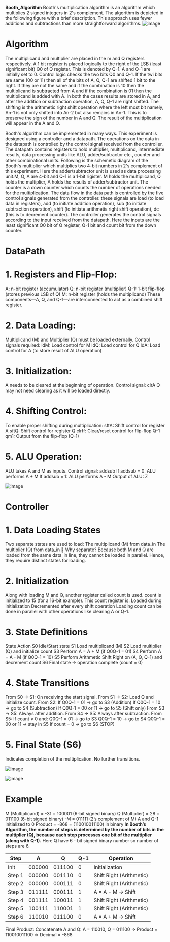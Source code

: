 **Booth_Algorithm**
Booth's multiplication algorithm is an algorithm which multiplies 2 signed integers in 2's complement. The algorithm is depicted in the following figure with a brief description. This approach uses fewer additions and subtractions than more straightforward algorithms.
![image](https://github.com/user-attachments/assets/9ef1e52a-a214-4ea4-9256-f796c057900d)


# Algorithm
The multiplicand and multiplier are placed in the m and Q registers respectively. A 1 bit register is placed logically to the right of the LSB (least significant bit) Q0 of Q register. This is denoted by Q-1. A and Q-1 are initially set to 0. Control logic checks the two bits Q0 and Q-1. If the twi bits are same (00 or 11) then all of the bits of A, Q, Q-1 are shifted 1 bit to the right. If they are not the same and if the combination is 10 then the multiplicand is subtracted from A and if the combination is 01 then the multiplicand is added with A. In both the cases results are stored in A, and after the addition or subtraction operation, A, Q, Q-1 are right shifted. The shifting is the arithmetic right shift operation where the left most bit namely, An-1 is not only shifted into An-2 but also remains in An-1. This is to preserve the sign of the number in A and Q. The result of the multiplication will appear in the A and Q.	

Booth's algorithm can be implemented in many ways. This experiment is designed using a controller and a datapath. The operations on the data in the datapath is controlled by the control signal received from the controller. The datapath contains registers to hold multiplier, multiplicand, intermediate results, data processing units like ALU, adder/subtractor etc., counter and other combinational units. Following is the schemetic diagram of the Booth's multiplier which multiplies two 4-bit numbers in 2's complement of this experiment. Here the adder/subtractor unit is used as data processing unit.M, Q, A are 4-bit and Q-1 is a 1-bit rigister. M holds the multiplicand, Q holds the multiplier, A holds the results of adder/subtractor unit. The counter is a down counter which counts the number of operations needed for the multiplication. The data flow in the data path is controlled by the five control signals generated from the controller. these signals are load (to load data in registers), add (to initiate addition operation), sub (to initiate subtraction operation), shift (to initiate arithmetis right shift operation), dc (this is to decrement counter). The controller generates the control signals according to the input received from the datapath. Here the inputs are the least significant Q0 bit of Q register, Q-1 bit and count bit from the down counter.

# DataPath
# 1. Registers and Flip-Flop:
A: n-bit register (accumulator)
Q: n-bit register (multiplier)
Q-1: 1-bit flip-flop (stores previous LSB of Q)
M: n-bit register (holds the multiplicand)
These components—A, Q, and Q-1—are interconnected to act as a combined shift register.

# 2. Data Loading:
Multiplicand (M) and Multiplier (Q) must be loaded externally.
Control signals required:
ldM: Load control for M
ldQ: Load control for Q
ldA: Load control for A (to store result of ALU operation)

# 3. Initialization:
A needs to be cleared at the beginning of operation.
Control signal: clrA
Q may not need clearing as it will be loaded directly.

# 4. Shifting Control:
To enable proper shifting during multiplication:
sftA: Shift control for register A
sftQ: Shift control for register Q
clrff: Clear/reset control for flip-flop Q-1
qm1: Output from the flip-flop (Q-1)

# 5. ALU Operation:
ALU takes A and M as inputs.
Control signal: addsub
If addsub = 0: ALU performs A + M
If addsub = 1: ALU performs A - M
Output of ALU: Z


![image](https://github.com/user-attachments/assets/9f693464-c598-40db-8632-1e653231eeca)

# Controller
# 1. Data Loading States
Two separate states are used to load:
The multiplicand (M) from data_in
The multiplier (Q) from data_in
🔹 Why separate?
Because both M and Q are loaded from the same data_in line, they cannot be loaded in parallel. Hence, they require distinct states for loading.

# 2. Initialization
Along with loading M and Q, another register called count is used.
count is initialized to 15 (for a 16-bit example).
This count register is:
Loaded during initialization
Decremented after every shift operation
Loading count can be done in parallel with other operations like clearing A or Q-1.

# 3. State Definitions
State	Action
S0	Idle/Start state
S1	Load multiplicand (M)
S2	Load multiplier (Q) and initialize count
S3	Perform A = A + M (if Q0Q-1 = 01)
S4	Perform A = A - M (if Q0Q-1 = 10)
S5	Perform Arithmetic Shift Right on (A, Q, Q-1) and decrement count
S6	Final state → operation complete (count = 0)

# 4. State Transitions
From S0 → S1: On receiving the start signal.
From S1 → S2: Load Q and initialize count.
From S2:
If Q0Q-1 = 01 → go to S3 (Addition)
If Q0Q-1 = 10 → go to S4 (Subtraction)
If Q0Q-1 = 00 or 11 → go to S5 (Shift only)
From S3 → S5: Always after addition.
From S4 → S5: Always after subtraction.
From S5:
If count ≠ 0 and:
Q0Q-1 = 01 → go to S3
Q0Q-1 = 10 → go to S4
Q0Q-1 = 00 or 11 → stay in S5
If count = 0 → go to S6 (STOP)

# 5. Final State (S6)
Indicates completion of the multiplication.
No further transitions.

![image](https://github.com/user-attachments/assets/903ab490-016a-4283-ad2e-a11615dbaffc)

![image](https://github.com/user-attachments/assets/c2ea6370-a47b-4d41-8731-132f5dc85146)




# Example
M (Multiplicand) = -31 = 100001 (6-bit signed binary)
Q (Multiplier) = 28 = 011100 (6-bit signed binary)
-M = 011111 (2’s complement of M)
A and Q-1 initialized to 0
Product = -868 = (110010011100) in binary
**In Booth’s Algorithm, the number of steps is determined by the number of bits in the multiplier (Q), because each step processes one bit of the multiplier (along with Q-1).**
Here Q have  6 - bit signed binary number so number of steps are 6.

| Step   | A      | Q      | Q-1 | Operation                |
| ------ | ------ | ------ | --- | ------------------------ |
| Init   | 000000 | 011100 | 0   | Initialization           |
| Step 1 | 000000 | 001110 | 0   | Shift Right (Arithmetic) |
| Step 2 | 000000 | 000111 | 0   | Shift Right (Arithmetic) |
| Step 3 | 011111 | 000111 | 1   | A = A - M → Shift        |
| Step 4 | 001111 | 100011 | 1   | Shift Right (Arithmetic) |
| Step 5 | 100111 | 110001 | 1   | Shift Right (Arithmetic) |
| Step 6 | 110010 | 011100 | 0   | A = A + M → Shift        |

Final Product:
Concatenate A and Q:
A = 110010, Q = 011100
⇒ Product = 110010011100
⇒ Decimal = -868


